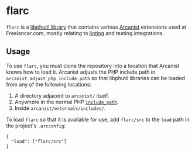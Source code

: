 # flarc

`flarc` is a [libphutil library](https://secure.phabricator.com/book/phabcontrib/article/adding_new_classes/#creating-libraries) that contains various [Arcanist](https://secure.phabricator.com/book/phabricator/article/arcanist/) extensions used at Freelancer.com, mostly relating to [linting](https://secure.phabricator.com/book/phabricator/article/arcanist_extending_lint/) and testing integrations.

## Usage
To use `flarc`, you must clone the repository into a location that Arcanist knows how to load it. Arcanist adjusts the PHP include path in `arcanist_adjust_php_include_path` so that libphutil libraries can be loaded from any of the following locations:

  1. A directory adjacent to `arcanist/` itself.
  2. Anywhere in the normal PHP [`include_path`](https://www.php.net/manual/en/ini.core.php#ini.include-path).
  3. Inside `arcanist/externals/includes/`.

To load `flarc` so that it is available for use, add `flarc/src` to the `load` path in the project's `.arcconfig`:

```
{
  "load": ["flarc/src"]
}
```
